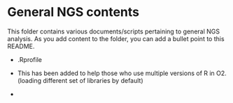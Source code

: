 # General NGS contents

This folder contains various documents/scripts pertaining to general NGS analysis. As you add content to the folder, you can add a bullet point to this README.

* .Rprofile
- This has been added to help those who use multiple versions of R in O2. (loading different set of libraries by default)
* 
